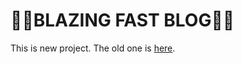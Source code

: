# 🌟🌠BLAZING FAST BLOG🌠🌟

This is new project.
The old one is [here](https://github.com/Mizumaki/old_blog).